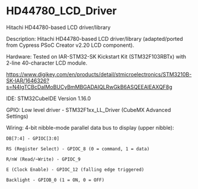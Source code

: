 # HD44780_LCD_Driver
Hitachi HD44780-based LCD driver/library

Description: Hitachi HD44780-based LCD driver/library (adapted/ported from Cypress PSoC Creator v2.20 LCD component).

Hardware: Tested on IAR-STM32-SK Kickstart Kit (STM32F103RBTx) with 2-line 40-character LCD module.

https://www.digikey.com/en/products/detail/stmicroelectronics/STM3210B-SK-IAR/1646326?s=N4IgTCBcDaIMoBUCyBmMBGADAIQLRwGkB6ASQEEAlEAXQF8g


IDE:	STM32CubeIDE Version 1.16.0

GPIO:	Low level driver - STM32F1xx_LL_Driver (CubeMX Advanced Settings)

Wiring:	4-bit nibble-mode parallel data bus to display (upper nibble):

	DB[7:4] - GPIOC[3:0]
 
	RS (Register Select) - GPIOC_8 (0 = command, 1 = data)
 
	R/nW (Read/~Write) - GPIOC_9
 
	E (Clock Enable) - GPIOC_12 (falling edge triggered)
 
	Backlight - GPIOB_0 (1 = ON, 0 = OFF)

 
